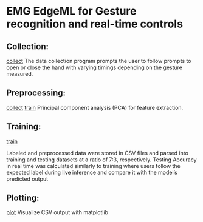 # EMG EdgeML for Gesture recognition and real-time controls
## Collection:
[collect]("./collect.py")
The data collection program prompts the user to follow prompts to open or close the hand with varying timings depending on
the gesture measured.
  
## Preprocessing:
[collect]("./collect.py")
[train]("./traincnn.py")
Principal component analysis (PCA) for feature extraction. 
  
## Training:
[train]("./traincnn.py")
  
Labeled and preprocessed data were stored in CSV files and parsed into training and testing datasets at a ratio of 7:3, respectively.
Testing Accuracy in real time was calculated similarly to training where users follow the expected label during live inference and compare it with the model’s predicted output
  
## Plotting:
[plot]("./plot.py")
Visualize CSV output with matplotlib
